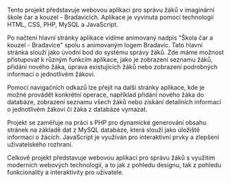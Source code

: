 Tento projekt představuje webovou aplikaci pro správu žáků v imaginární škole čar a kouzel - Bradavicích. 
Aplikace je vyvinuta pomocí technologií HTML, CSS, PHP, MySQL a JavaScript.

Po načtení hlavní stránky aplikace vidíme animovaný nadpis "Škola čar a kouzel - Bradavice" spolu s animovaným logem Bradavic. 
Tato hlavní stránka slouží jako úvodní bod do systému správy žáků. 
Zde máme možnost přistupovat k různým funkcím aplikace, jako je zobrazení seznamu žáků, přidání nového žáka, úprava existujících žáků nebo zobrazení podrobných informací o jednotlivém žákovi.

Pomocí navigačních odkazů lze přejít na další stránky aplikace, kde je možné provádět konkrétní operace, například přidání nového žáka do databáze, 
zobrazení seznamu všech žáků nebo získání detailních informací o jednotlivém žákovi či žáka z databáze vymazat.

Projekt se zaměřuje na práci s PHP pro dynamické generování obsahu stránek na základě dat z MySQL databáze, 
která slouží jako úložiště informací o žácích. JavaScript je využíván pro interaktivní prvky a zlepšení uživatelského rozhraní.

Celkově projekt představuje webovou aplikaci pro správu žáků s využitím moderních webových technologií, 
a to jak z pohledu designu, tak z pohledu funkcionality a interaktivity pro uživatele.
